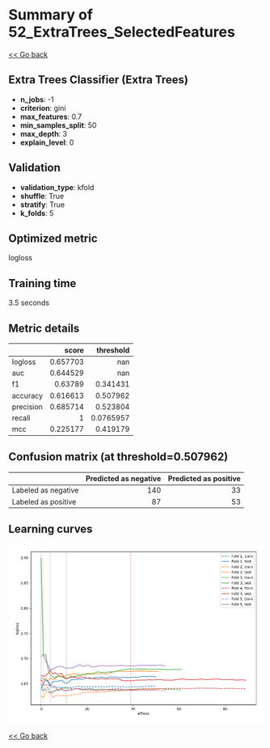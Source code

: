 # Summary of 52_ExtraTrees_SelectedFeatures

[<< Go back](../README.md)


## Extra Trees Classifier (Extra Trees)
- **n_jobs**: -1
- **criterion**: gini
- **max_features**: 0.7
- **min_samples_split**: 50
- **max_depth**: 3
- **explain_level**: 0

## Validation
 - **validation_type**: kfold
 - **shuffle**: True
 - **stratify**: True
 - **k_folds**: 5

## Optimized metric
logloss

## Training time

3.5 seconds

## Metric details
|           |    score |   threshold |
|:----------|---------:|------------:|
| logloss   | 0.657703 | nan         |
| auc       | 0.644529 | nan         |
| f1        | 0.63789  |   0.341431  |
| accuracy  | 0.616613 |   0.507962  |
| precision | 0.685714 |   0.523804  |
| recall    | 1        |   0.0765957 |
| mcc       | 0.225177 |   0.419179  |


## Confusion matrix (at threshold=0.507962)
|                     |   Predicted as negative |   Predicted as positive |
|:--------------------|------------------------:|------------------------:|
| Labeled as negative |                     140 |                      33 |
| Labeled as positive |                      87 |                      53 |

## Learning curves
![Learning curves](learning_curves.png)

[<< Go back](../README.md)
